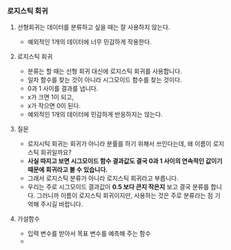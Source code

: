 ### 로지스틱 회귀

1. 선형회귀는 데이터를 분류하고 싶을 때는 잘 사용하지 않는다.
    - 예외적인 1개의 데이터에 너무 민감하게 작용한다.

2. 로지스틱 회귀
    - 분류는 할 때는 선형 회귀 대신에 로지스틱 회귀를 사용합니다.
    - 일차 함수를 찾는 것이 아니라 시그모이드 함수를 찾는 것이다.
    - 0과 1 사이를 결과를 냅니다.
    - x가 크면 1이 되고,
    - x가 작으면 0이 된다.
    - 예외적인 1개의 데이터에 민감하게 반응하지는 않는다.
    
3. 질문
    - 로지시틱 회귀는 회귀가 아니라 분률를 하기 위해서 쓰인다는데, 왜 이름이 로지스틱 회귀일까요?
    - **사실 따지고 보면 시그모이드 함수 결과값도 결국 0과 1 사이의 연속적인 값이기 때문에 회귀라고 볼 수 있습니다.**
    - 그래서 로지스틱 분류가 아니라 로지스틱 회귀라고 부릅니다.
    - 우리는 주로 시그모이드 결과값이 **0.5 보다 큰지 작은지** 보고 결국 분류를 합니다. 그러니까 이름이 로지스틱 회귀이지만, 사용하는 것은 주로 분류라는 점 기억해 주시길 바랍니다.

4. 가설함수
    - 입력 변수를 받아서 목표 변수를 예측해 주는 함수
    - 


